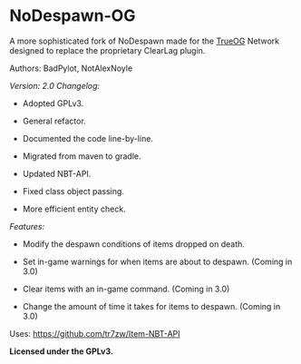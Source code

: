 # NoDespawn-OG

A more sophisticated fork of NoDespawn made for the [TrueOG](https://true-og.net/) Network designed to replace the proprietary ClearLag plugin.

Authors: BadPylot, NotAlexNoyle

*Version: 2.0 Changelog:*

- Adopted GPLv3.

- General refactor.

- Documented the code line-by-line.

- Migrated from maven to gradle.

- Updated NBT-API.

- Fixed class object passing.

- More efficient entity check.

*Features:*

- Modify the despawn conditions of items dropped on death.

- Set in-game warnings for when items are about to despawn. (Coming in 3.0)

- Clear items with an in-game command. (Coming in 3.0)

- Change the amount of time it takes for items to despawn. (Coming in 3.0)

Uses: https://github.com/tr7zw/Item-NBT-API

**Licensed under the GPLv3.**
